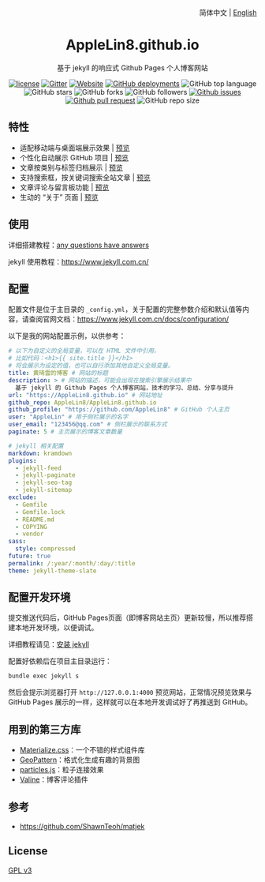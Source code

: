 <div align="center">
    <div align="right">
        简体中文 | <a href="README-EN.md">English</a>
    </div>
    <h1>AppleLin8.github.io</h1>
    <p>基于 jekyll 的响应式 Github Pages 个人博客网站</p>
    
[![license](https://img.shields.io/github/license/AppleLin8/AppleLin8.github.io)](https://github.com/AppleLin8/AppleLin8.github.io/blob/master/COPYING)
[![Gitter](https://img.shields.io/gitter/room/AppleLin8/AppleLin8.github.i0)](https://gitter.im/AppleLin8-github-io/community?utm_source=badge&utm_medium=badge&utm_campaign=pr-badge)
[![Website](https://img.shields.io/website?down_color=lightgrey%09&down_message=offline&up_color=%09aqua&up_message=online&url=https%3A%2F%2FAppleLin8.github.io)](https://AppleLin8.github.io)
[![GitHub deployments](https://img.shields.io/github/deployments/AppleLin8/AppleLin8.github.io/github-pages)](https://github.com/AppleLin8/AppleLin8.github.io/deployments)
![GitHub top language](https://img.shields.io/github/languages/top/AppleLin8/AppleLin8.github.io)
![GitHub stars](https://img.shields.io/github/stars/AppleLin8/AppleLin8.github.io?style=flat)
![GitHub forks](https://img.shields.io/github/forks/AppleLin8/AppleLin8.github.io?style=flat)
![GitHub followers](https://img.shields.io/github/followers/AppleLin8?style=flat)
[![Github issues](https://img.shields.io/badge/issues-welcome-success)](https://github.com/AppleLin8/AppleLin8.github.io/issues)
[![Github pull request](https://img.shields.io/badge/pull%20request-welcome-success)](https://github.com/AppleLin8/AppleLin8.github.io/pulls)
![GitHub repo size](https://img.shields.io/github/repo-size/AppleLin8/AppleLin8.github.io)

</div>

## 特性

- 适配移动端与桌面端展示效果 | [预览](https://AppleLin8.github.io)
- 个性化自动展示 GitHub 项目 | [预览](https://AppleLin8.github.io/projects)
- 文章按类别与标签归档展示 | [预览](https://AppleLin8.github.io/categories)
- 支持搜索框，按关键词搜索全站文章 | [预览](https://AppleLin8.github.io)
- 文章评论与留言板功能 | [预览](https://AppleLin8.github.io/message)
- 生动的 “关于” 页面 | [预览](https://AppleLin8.github.io/about)

## 使用

详细搭建教程：[any questions have answers](https://AppleLin8.github.io/2020/11/17/any-questions-have-answers)

jekyll 使用教程：<https://www.jekyll.com.cn/>

## 配置

配置文件是位于主目录的 `_config.yml`，关于配置的完整参数介绍和默认值等内容，请查阅官网文档：<https://www.jekyll.com.cn/docs/configuration/>

以下是我的网站配置示例，以供参考：
```yml
# 以下为自定义的全局变量，可以在 HTML 文件中引用，
# 比如代码：<h1>{{ site.title }}</h1> 
# 将会展示为设定的值，也可以自行添加其他自定义全局变量。
title: 黄琦雲的博客 # 网站的标题
description: > # 网站的描述，可能会出现在搜索引擎展示结果中
  基于 jekyll 的 Github Pages 个人博客网站，技术的学习、总结、分享与提升
url: "https://AppleLin8.github.io" # 网站地址
github_repo: AppleLin8/AppleLin8.github.io
github_profile: "https://github.com/AppleLin8" # GitHub 个人主页
user: "AppleLin" # 用于侧栏展示的名字
user_email: "123456@qq.com" # 侧栏展示的联系方式
paginate: 5 # 主页展示的博客文章数量

# jekyll 相关配置
markdown: kramdown
plugins:
  - jekyll-feed
  - jekyll-paginate
  - jekyll-seo-tag
  - jekyll-sitemap
exclude:
  - Gemfile
  - Gemfile.lock
  - README.md
  - COPYING
  - vendor
sass:
  style: compressed
future: true
permalink: /:year/:month/:day/:title
theme: jekyll-theme-slate
```

## 配置开发环境

提交推送代码后，GitHub Pages页面（即博客网站主页）更新较慢，所以推荐搭建本地开发环境，以便调试。

详细教程请见：[安装 jekyll](https://AppleLin8.github.io/2018/04/01/github-pages-blog#%E5%AE%89%E8%A3%85jekyll-)

配置好依赖后在项目主目录运行：
```cmd
bundle exec jekyll s
```

然后会提示浏览器打开 `http://127.0.0.1:4000` 预览网站，正常情况预览效果与 GitHub Pages 展示的一样，这样就可以在本地开发调试好了再推送到 GitHub。

## 用到的第三方库

- [Materialize.css](http://materializecss.com/)：一个不错的样式组件库
- [GeoPattern](http://btmills.github.io/geopattern/)：格式化生成有趣的背景图
- [particles.js](https://marcbruederlin.github.io/particles.js/)：粒子连接效果
- [Valine](https://valine.js.org/)：博客评论插件

## 参考

- https://github.com/ShawnTeoh/matjek

## License

[GPL v3](https://github.com/AppleLin8/AppleLin8.github.io/blob/master/COPYING)
